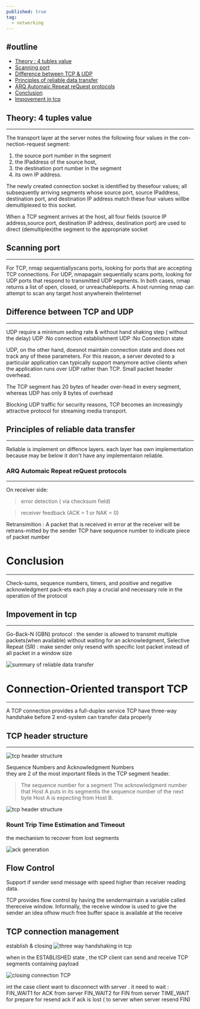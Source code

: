 ```yaml
---
published: true
tag:
  - networking
---
```

#outline
---
- [Theory : 4 tubles value](#theory:-4-tuples-value)
- [Scanning port](#scanning-port)
- [Difference between TCP & UDP](#difference-between-tcp-and-udp)
- [Principles of reliable data transfer](#principles-of-reliable-data-transfer)
- [ARQ Automaic Repeat reQuest protocols](#arq-automaic-repeat-request-protocols)
- [Conclusion](#conclusion)
- [Impovement in tcp](#impovement-in-tcp)

## Theory: 4 tuples value
----
The transport layer at the server notes the following four values in the con-nection-request segment: 
1. the source port number in the segment
2. the IPaddress of the source host, 
3. the destination port number in the segment
4. its own IP address.

The newly created connection socket is identified by thesefour values; all subsequently arriving segments whose source port, source IPaddress, destination port, and destination IP address match these four values willbe demultiplexed to this socket.

When a TCP segment arrives at the host, all four fields (source IP address,source port, destination IP address, destination port) are used to direct (demultiplex)the segment to the appropriate socket

## Scanning port
----
For TCP, nmap sequentiallyscans ports, looking for ports that are accepting TCP connections. For UDP, nmapagain sequentially scans ports, looking for UDP ports that respond to transmitted UDP segments. In both cases, nmap returns a list of open, closed, or unreachableports. A host running nmap can attempt to scan any target host anywherein theInternet

## Difference between TCP and UDP
----
UDP require a minimum seding rate & without hand shaking step ( without the delay)
UDP :No connection establishment
UDP :No Connection state 

UDP, on the other hand, doesnot maintain connection state and does not track any of these parameters. For this reason, a server devoted to a particular application can typically support manymore active clients when the application runs over UDP rather than TCP. Small packet header overhead.

The TCP segment has 20 bytes of header over-head in every segment, whereas UDP has only 8 bytes of overhead

Blocking UDP traffic for security reasons, TCP becomes an increasingly attractive protocol for streaming media transport.

## Principles of reliable data transfer 
---
Reliable is implement on diffence layers. each layer has own implementation because may be below it don't have any implementaion reliable.

### ARQ Automaic Repeat reQuest protocols
----
On receiver side:

> error detection ( via checksum field)

> receiver feedback (ACK = 1 or NAK = 0) 

Retransimition : A packet that is received in error at the receiver will be retrans-mitted by the sender
TCP have sequence number to indicate piece of packet number

# Conclusion 
----
Check-sums, sequence numbers, timers, and positive and negative acknowledgment pack-ets each play a crucial and necessary role in the operation of the protocol
 
## Impovement in tcp 
 ----
Go-Back-N (GBN) protocol :  the sender is allowed to transmit multiple packets(when available) without waiting for an acknowledgment,
Selective Repeat (SR)    : make sender only resend with specific lost packet instead of all packet in a window size

![summary of reliable data transfer]({{site.baseurl}}/assets/img/summary_reliable_data_transfer.png)


# Connection-Oriented transport TCP
----
A TCP connection provides a full-duplex service
TCP have three-way handshake before 2 end-system can transfer data properly
## TCP header structure
----

![tcp header structure]({{site.baseurl}}/assets/img/tcp_segment_structure.png)

Sequence Numbers and Acknowledgment Numbers  
they are 2 of the most important fileds in the TCP segment header. 

> The sequence number for a segment
> The acknowledgment number that Host A puts in its segmentis the sequence number of the next byte Host A is expecting from Host B.

![tcp header structure]({{site.baseurl}}/assets/img/sequence_and_ack_number.png)

### Rount Trip Time Estimation and Timeout
the mechanism to recover from lost segments 

![ack generation]({{site.baseurl}}/assets/img/ack_generation.png)

## Flow Control

Support if sender send message with speed higher than receiver reading data. 

TCP provides flow control by having the sendermaintain a variable called thereceive window.
Informally, the receive window is used to give the sender an idea ofhow much free buffer space is available at the receive

## TCP connection management

establish & closing
![three way handshaking in tcp]({{site.baseurl}}/assets/img/establish_3way_hanshake.png)

when in the ESTABLISHED state , the tCP client can send and receive TCP segments containing payload

![closing connection TCP]({{site.baseurl}}/assets/img/closing_tcp_connection.png)

int the case client want to disconnect with server . it need to wait :
FIN_WAIT1 for ACK from server
FIN_WAIT2 for FIN from server
TIME_WAIT for prepare for resend ack if ack is lost ( to server when server resend FIN)
